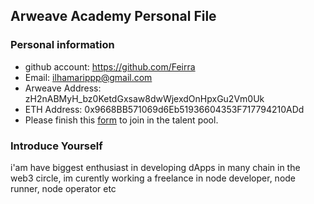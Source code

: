## Arweave Academy Personal File

### Personal information

- github account: https://github.com/Feirra
- Email: ilhamarippp@gmail.com
- Arweave Address: zH2nABMyH_bz0KetdGxsaw8dwWjexdOnHpxGu2Vm0Uk
- ETH Address: 0x9668BB571069d6Eb51936604353F717794210ADd
- Please finish this [form](https://docs.google.com/forms/d/e/1FAIpQLSfWA5fIIcBgmRppm3jNz5vmf9Mai_QMVil-2pO4r7YKn_Zhtw/viewform?usp=sf_link) to join in the talent pool.

### Introduce Yourself
 i'am have biggest enthusiast in developing dApps in many chain in the web3 circle, im curently working a freelance in node developer, node runner, node operator etc